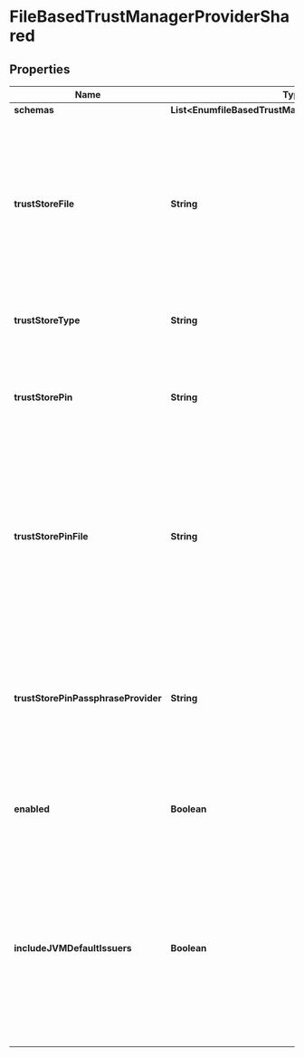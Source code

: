 

# FileBasedTrustManagerProviderShared


## Properties

| Name | Type | Description | Notes |
|------------ | ------------- | ------------- | -------------|
|**schemas** | **List&lt;EnumfileBasedTrustManagerProviderSchemaUrn&gt;** |  |  |
|**trustStoreFile** | **String** | Specifies the path to the file containing the trust information. It can be an absolute path or a path that is relative to the Directory Server instance root. |  |
|**trustStoreType** | **String** | Specifies the format for the data in the trust store file. |  [optional] |
|**trustStorePin** | **String** | Specifies the clear-text PIN needed to access the File Based Trust Manager Provider. |  [optional] |
|**trustStorePinFile** | **String** | Specifies the path to the text file whose only contents should be a single line containing the clear-text PIN needed to access the File Based Trust Manager Provider. |  [optional] |
|**trustStorePinPassphraseProvider** | **String** | The passphrase provider to use to obtain the clear-text PIN needed to access the File Based Trust Manager Provider. |  [optional] |
|**enabled** | **Boolean** | Indicate whether the Trust Manager Provider is enabled for use. |  |
|**includeJVMDefaultIssuers** | **Boolean** | Indicates whether certificates issued by an authority included in the JVM&#39;s set of default issuers should be automatically trusted, even if they would not otherwise be trusted by this provider. |  [optional] |



